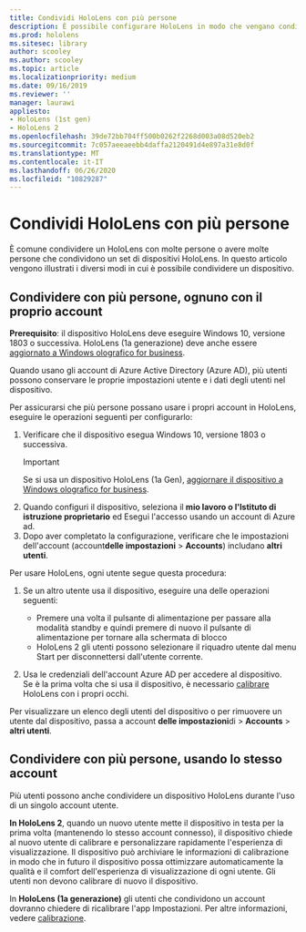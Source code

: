 ```yaml
---
title: Condividi HoloLens con più persone
description: È possibile configurare HoloLens in modo che vengano condivisi da più account di Azure Active Directory o da più utenti che usano un singolo account.
ms.prod: hololens
ms.sitesec: library
author: scooley
ms.author: scooley
ms.topic: article
ms.localizationpriority: medium
ms.date: 09/16/2019
ms.reviewer: ''
manager: laurawi
appliesto:
- HoloLens (1st gen)
- HoloLens 2
ms.openlocfilehash: 39de72bb704ff500b0262f2268d003a08d520eb2
ms.sourcegitcommit: 7c057aeeaeebb4daffa2120491d4e897a31e8d0f
ms.translationtype: MT
ms.contentlocale: it-IT
ms.lasthandoff: 06/26/2020
ms.locfileid: "10829287"
---
```

# Condividi HoloLens con più persone

È comune condividere un HoloLens con molte persone o avere molte persone che condividono un set di dispositivi HoloLens.  In questo articolo vengono illustrati i diversi modi in cui è possibile condividere un dispositivo.

## Condividere con più persone, ognuno con il proprio account

**Prerequisito**: il dispositivo HoloLens deve eseguire Windows 10, versione 1803 o successiva.  HoloLens (1a generazione) deve anche essere [aggiornato a Windows olografico for business](hololens-upgrade-enterprise.md).

Quando usano gli account di Azure Active Directory (Azure AD), più utenti possono conservare le proprie impostazioni utente e i dati degli utenti nel dispositivo.

Per assicurarsi che più persone possano usare i propri account in HoloLens, eseguire le operazioni seguenti per configurarlo:

1. Verificare che il dispositivo esegua Windows 10, versione 1803 o successiva.
   > [!IMPORTANT]
   > Se si usa un dispositivo HoloLens (1a Gen), [aggiornare il dispositivo a Windows olografico for business](hololens1-upgrade-enterprise.md).
1. Quando configuri il dispositivo, seleziona il **mio lavoro o l'Istituto di istruzione proprietario** ed Esegui l'accesso usando un account di Azure ad.
1. Dopo aver completato la configurazione, verificare che le impostazioni dell'account (account**delle impostazioni**  >  **Accounts**) includano **altri utenti**.

Per usare HoloLens, ogni utente segue questa procedura:

1. Se un altro utente usa il dispositivo, eseguire una delle operazioni seguenti:
   - Premere una volta il pulsante di alimentazione per passare alla modalità standby e quindi premere di nuovo il pulsante di alimentazione per tornare alla schermata di blocco
   - HoloLens 2 gli utenti possono selezionare il riquadro utente dal menu Start per disconnettersi dall'utente corrente.

1. Usa le credenziali dell'account Azure AD per accedere al dispositivo.  
    Se è la prima volta che si usa il dispositivo, è necessario [calibrare](hololens-calibration.md) HoloLens con i propri occhi.

Per visualizzare un elenco degli utenti del dispositivo o per rimuovere un utente dal dispositivo, passa a account **delle impostazioni**di  >  **Accounts**  >  **altri utenti**.

## Condividere con più persone, usando lo stesso account

Più utenti possono anche condividere un dispositivo HoloLens durante l'uso di un singolo account utente.

**In HoloLens 2**, quando un nuovo utente mette il dispositivo in testa per la prima volta (mantenendo lo stesso account connesso), il dispositivo chiede al nuovo utente di calibrare e personalizzare rapidamente l'esperienza di visualizzazione. Il dispositivo può archiviare le informazioni di calibrazione in modo che in futuro il dispositivo possa ottimizzare automaticamente la qualità e il comfort dell'esperienza di visualizzazione di ogni utente. Gli utenti non devono calibrare di nuovo il dispositivo.

In **HoloLens (1a generazione)** gli utenti che condividono un account dovranno chiedere di ricalibrare l'app Impostazioni.  Per altre informazioni, vedere [calibrazione](hololens-calibration.md).
